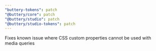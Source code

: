```yaml
---
"buttery-tokens": patch
"@buttery/core": patch
"@buttery/studio": patch
"@buttery/studio-tokens": patch
---
```


Fixes known issue where CSS custom properties cannot be used with media queries
